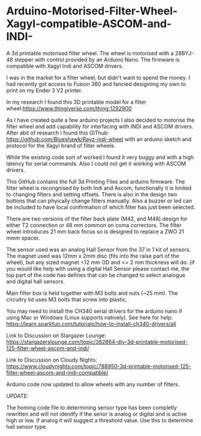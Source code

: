 # Arduino-Motorised-Filter-Wheel-Xagyl-compatible-ASCOM-and-INDI-
A 3d printable motorised filter wheel. The wheel is motorised with a 28BYJ-48 stepper with control provided by an Arduino Nano. The firmware is compatible with Xagyl Indi and ASCOM drivers.


I was in the market for a filter wheel, but didn't want to spend the money. I had recently got access to Fusion 360 and fancied desigining my own to print on my Ender 3 V2 printer.

In my research I found this 3D printable model for a filter wheel:https://www.thingiverse.com/thing:1292900

As I have created quite a few arduino projects I also decided to motorise the filter wheel and add capability for interfacing with INDI and ASCOM drivers. After abit of research
I found this GIThub: https://github.com/Blueshawk/Rayz-indi-wheel with an arduino sketch and protocol for the Xagyl brand of filter wheels.

While the existing code sort of worked I found it very buggy and with a high latency for serial commands. Also I could not get it working with ASCOM drivers. 

This GitHub contains the full 3d Printing Files and arduino firmware. The filter wheel is recongnised by both Indi and Ascom, functionally it is limited to changing filters and setting offsets. There is also in the design two buttons that can phyically change filters manually. Also a buzzer or led can be included to have local confirmation of which filter has just been selected.

There are two versions of the filter back plate (M42, and M48) design for either T2 connection or 48 mm common on coma correctors. The filter wheel introduces 21 mm back focus so is designed to replace a ZWO 21 mmm spacer.

The sensor used was an analog Hall Sensor from the 37 in 1 kit of sensors. The magnet used was 12mm x 2mm disc (fits into the raise part of the wheel), but any sized magnet <12 mm OD and <= 2 mm thickness will do. (if you would like help with using a digital Hall Sensor please contact me, the top part of the code has defines that can be changed to select analogue and digital hall sensors.

Main filter box is held together with M3 bolts and nuts (~25 mm). The circuitry lid uses M3 bolts that screw into plastic.

You may need to install the CH340 serial drivers for the arduino nano if using Mac or Windows (Linux supports natively). See here for help: https://learn.sparkfun.com/tutorials/how-to-install-ch340-drivers/all

Link to Discussion on Stargazer Lounge: https://stargazerslounge.com/topic/382864-diy-3d-printable-motorised-125-filter-wheel-ascom-and-indi/

Link to Discussion on Cloudy Nights: https://www.cloudynights.com/topic/788950-3d-printable-motorised-125-filter-wheel-ascom-and-indi-compatible/


Arduino code now updated to allow wheels with any number of filters.

UPDATE:

The homing code file to determining sensor type has been completly rewritten and will not idenitfy if the senor is analog or digital and is active high or low. If analog it will suggest a threshold value. Use this to determine hall sensor type.
